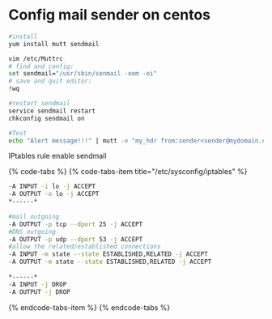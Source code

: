 # Config mail sender on centos

```bash
#install
yum install mutt sendmail

vim /etc/Muttrc
# find and config:  
set sendmail="/usr/sbin/senmail -oem -oi"
# save and quit editor:  
!wq

#restart sendmail
service sendmail restart
chkconfig sendmail on

#Test
echo "Alert message!!!" | mutt -e "my_hdr from:sender<sender@mydomain.com>" -s "[Warning]Title " receiver@xxxx.com
```

IPtables rule enable sendmail

{% code-tabs %}
{% code-tabs-item title="/etc/sysconfig/iptables" %}
```bash
-A INPUT -i lo -j ACCEPT
-A OUTPUT -o lo -j ACCEPT
*------*
 
#mail outgoing
-A OUTPUT -p tcp --dport 25 -j ACCEPT
#DNS outgoing
-A OUTPUT -p udp --dport 53 -j ACCEPT
#allow the related/established connections
-A INPUT -m state --state ESTABLISHED,RELATED -j ACCEPT
-A OUTPUT -m state --state ESTABLISHED,RELATED -j ACCEPT
 
*------*
-A INPUT -j DROP
-A OUTPUT -j DROP
```
{% endcode-tabs-item %}
{% endcode-tabs %}

